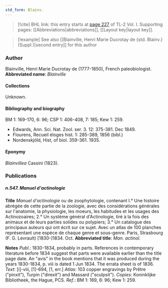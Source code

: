```yaml
---
std_form: Blainv.
---
```


> [!cite] BHL link: this entry starts at [page 227](https://www.biodiversitylibrary.org/page/33120358) of TL-2 Vol. I.
> Supporting pages: [[Abbreviations|abbreviations]], [[Layout key|layout key]].

> [!example] See also [[Blainville, Henri Marie Ducrotay de {std. Blainv.} (Suppl.)|second entry]] for this author

### Author

Blainville, Henri Marie Ducrotay de (1777-1850), French paleobiologist. 
**Abbreviated name**: *Blainville*

#### Collections

Unknown.

#### Bibliography and biography

BM 1: 169-170, 6: 96; CSP 1: 406-408, 7: 185; Kew 1: 259.
- Edwards, Ann. Sci. Nat. Zool. ser. 3. 12: 375-381. Dec 1849.
- Flourens, Recueil éloges hist. 1: 285-389, 1856 (bibl.)
- Nordenskjöld, Hist, of biol. 359-361. 1935.

#### Eponymy

*Blainvillea* Cassini (1823).

### Publications

##### n.547. Manuel d'actinologie

**Title**
*Manuel d'actinologie* ou de zoophytologie, contenant I.° Une histoire abrégée de cette partie de la zoologie, avec des considérations générales sur l'anatomie, la physiologie, les moeurs, les habitudes et les usages des Actinozoaires; 2.° Un système général d'Actinologie, tiré à la fois des animaux et de leurs parties solides ou polypiers; 3.° Un catalogue des principaux auteurs qui ont écrit sur ce sujet. Avec un atlas de 100 planches représentant une espèce de chaque genre et sous-genre. Paris, Strasbourg (F. G. Levrault) \[1830-\]1834. Oct.
**Abbreviated title**: *Man. actinol.*

**Notes**
*Publ*.: 1830-1834, probably in parts. References in contemporary literature before 1834 suggest that parts were available earlier than the title page date. An "avis" in the book mentions that it was produced during the years 1830-1834, p. viii is dated 1 Jun 1834. The errata sheet is of 1836.
*Text*: \[i\]-viii, \[1\]-694, \[1, err.\]
*Atlas*: 103 copper engravings by Prêtre ("pinxit"), Turpin ("direxit") and Massard ("sculpsit"). *Copies*: Koninklijke Bibliotheek, the Hague, PCS.
*Ref*.: BM 1: 169, 6: 96; Kew 1: 259.

